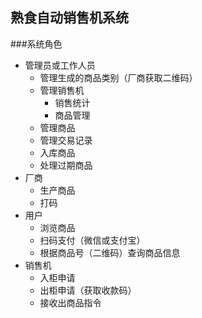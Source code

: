 ## 熟食自动销售机系统

###系统角色

- 管理员或工作人员
  - 管理生成的商品类别（厂商获取二维码）
  - 管理销售机
    - 销售统计
    - 商品管理
  - 管理商品
  - 管理交易记录
  - 入库商品
  - 处理过期商品
- 厂商
  - 生产商品
  - 打码
- 用户
  - 浏览商品
  - 扫码支付（微信或支付宝）
  - 根据商品号（二维码）查询商品信息
- 销售机
  - 入柜申请
  - 出柜申请（获取收款码）
  - 接收出商品指令